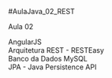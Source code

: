 #AulaJava_02_REST

Aula 02

AngularJS <BR>
Arquitetura REST - RESTEasy <BR>
Banco da Dados MySQL <BR>
JPA - Java Persistence API
